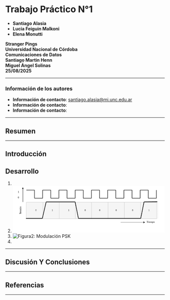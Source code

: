 # Trabajo Práctico N°1

- **Santiago Alasia**
- **Lucia Feiguin Malkoni**
- **Elena Monutti**

**Stranger Pings** </br>
**Universidad Nacional de Córdoba**</br>
**Comunicaciones de Datos**</br>
**Santiago Martin Henn** </br>
**Miguel Ángel Solinas**</br>
**25/08/2025**

---

### Información de los autores
 
- **Información de contacto**: santiago.alasia@mi.unc.edu.ar 
- **Información de contacto**: 
- **Información de contacto**:  

---

## Resumen

---

## Introducción


## Desarrollo

1. 
2. ![Figura1: Codificación ASCII de la letra "a"](img/Figura1-Codificacion%20ASCII.drawio.png) 
3. ![Figura2: Modulación PSK](/img/Figura2-ModulacionPSK.drawio.png)
4. 

---

## Discusión Y Conclusiones

---

## Referencias

---
